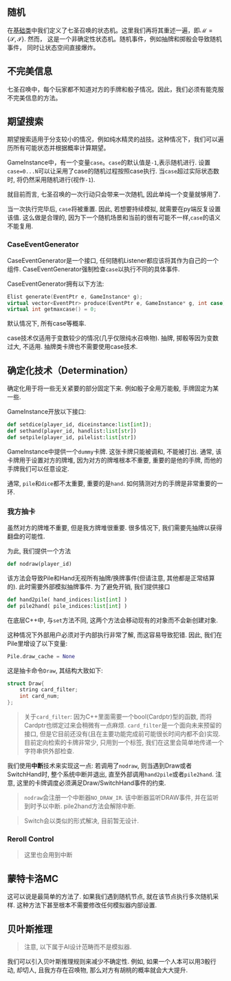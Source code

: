 ## 随机

在[基础类](./基础类.md)中我们定义了七圣召唤的状态机。这里我们再将其重述一遍，即$\mathcal{M} = \{\mathcal{S}, \mathcal{I}\}$. 然而， 这是一个非确定性状态机。随机事件，例如抽牌和掷骰会导致随机事件， 同时让状态空间直接爆炸。

## 不完美信息

七圣召唤中，每个玩家都不知道对方的手牌和骰子情况。因此，我们必须有能克服不完美信息的方法。

## 期望搜索

期望搜索适用于分支较小的情况，例如纯水精灵的战技。这种情况下，我们可以遍历所有可能状态并根据概率计算期望。

GameInstance中，有一个变量`case`。`case`的默认值是`-1`,表示随机进行. 设置`case=0...N`可以让采用了case的随机过程按照case执行. 当`case`超过实际状态数时, 将仍然采用随机进行(视作`-1`).

就目前而言, 七圣召唤的一次行动只会带来一次随机, 因此单纯一个变量就够用了.

当一次执行完毕后, `case`将被重置. 因此, 若想要持续模拟, 就需要在py端反复设置该值. 这么做是合理的, 因为下一个随机场景和当前的很有可能不一样,`case`的语义不能复用.

### CaseEventGenerator

CaseEventGenerator是一个接口, 任何随机Listener都应该将其作为自己的一个组件. CaseEventGenerator强制检查`case`以执行不同的具体事件.  

CaseEventGenerator拥有以下方法:

```cpp
Elist generate(EventPtr e, GameInstance* g); 
virtual vector<EventPtr> produce(EventPtr e, GameInstance* g, int case) = 0;
virtual int getmaxcase() = 0;
```

默认情况下, 所有case等概率.

case技术仅适用于变数较少的情况(几乎仅限纯水召唤物). 抽牌, 掷骰等因为变数过大, 不适用. 抽牌类卡牌也不需要使用case技术.

## 确定化技术（Determination）

确定化用于将一些无关紧要的部分固定下来. 例如骰子全用万能骰, 手牌固定为某一些.

GameInstance开放以下接口:

```py
def setdice(player_id, diceinstance:list[int]);
def sethand(player_id, handlist:list[str])
def setpile(player_id, pilelist:list[str])
```

GameInstance中提供一个`dummy`卡牌. 这张卡牌只能被调和, 不能被打出. 通常, 该卡牌用于设置对方的牌堆, 因为对方的牌堆根本不重要, 重要的是他的手牌, 而他的手牌我们可以任意设定.

通常, `pile`和`dice`都不太重要, 重要的是`hand`. 如何猜测对方的手牌是非常重要的一环.

### 我方抽卡

虽然对方的牌堆不重要, 但是我方牌堆很重要. 很多情况下, 我们需要先抽牌以获得翻盘的可能性. 

为此, 我们提供一个方法

```py
def nodraw(player_id)
```

该方法会导致Pile和Hand无视所有抽牌/换牌事件(但请注意, 其他都是正常结算的). 此时需要外部模拟抽牌事件. 为了避免开销, 我们提供接口

```py
def hand2pile( hand_indices:list[int] )
def pile2hand( pile_indices:list[int] )
```

在底层C++中, 与`set`方法不同, 这两个方法会移动现有的对象而不会新创建对象.

这种情况下外部用户必须对于内部执行非常了解, 而这容易导致犯错. 因此, 我们在Pile里增设了以下变量:

```py
Pile.draw_cache = None
```

这是抽卡命令`Draw`, 其结构大致如下:

```cpp
struct Draw{
    string card_filter;
    int card_num;
};
```

> 关于`card_filter`: 因为C++里面需要一个bool(Cardptr)型的函数, 而将Cardptr也绑定过来会稍微有一点麻烦. `card_filter`是一个面向未来预留的接口, 但是它目前还没有(且在主要功能完成前可能很长时间内都不会)实现. 目前定向检索的卡牌非常少, 只用到一个标签, 我们在这里会简单地传递一个字符串供外部检查.

我们使用**中断**技术来实现这一点: 若调用了`nodraw`, 则当遇到Draw或者SwitchHand时, 整个系统中断并退出, 直至外部调用`hand2pile`或者`pile2hand`. 注意, 这里的卡牌调度必须满足Draw/SwitchHand事件的约束.

> `nodraw`会注册一个中断器`NO_DRAW_IR`. 该中断器监听DRAW事件, 并在监听到时予以中断. pile2hand方法会解除中断.

> Switch会以类似的形式解决, 目前暂无设计.


### Reroll Control

> 这里也会用到中断



## 蒙特卡洛MC

这可以说是最简单的方法了. 如果我们遇到随机节点, 就在该节点执行多次随机采样. 这种方法下甚至根本不需要修改任何模拟器内部设置.

## 贝叶斯推理


> 注意, 以下属于AI设计范畴而不是模拟器.

我们可以引入贝叶斯推理规则来减少不确定性. 例如, 如果一个人本可以用3骰行动, 却切人, 且我方存在召唤物, 那么对方有胡桃的概率就会大大提升.